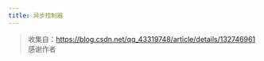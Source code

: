 ```yaml
---
title: 异步控制器
---
```


> 收集自：https://blog.csdn.net/qq_43319748/article/details/132746961  
> 感谢作者

<preview path="./demo.vue" title="@niu-tools/vue3" description="useAsyncComponent"></preview>
